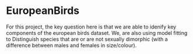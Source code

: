 # EuropeanBirds

For this project, the key question here is that we are able to idenify key components of the european birds dataset.
We, are also using model fitting to Distinguish species that are or are not sexually dimorphic (with a difference between males and females in size/colour).

